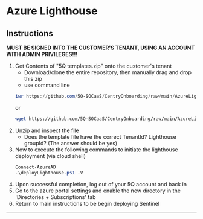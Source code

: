 # Azure Lighthouse

## Instructions

**MUST BE SIGNED INTO THE CUSTOMER'S TENANT, USING AN ACCOUNT WITH ADMIN PRIVILEGES!!!**


1. Get Contents of "5Q templates.zip" onto the customer's tenant
   - Download/clone the entire repository, then manually drag and drop this zip
   - use command line
   ```powershell 
   iwr https://github.com/5Q-SOCaaS/CentryOnboarding/raw/main/AzureLighthouse/5QTemplates.zip
   ```
   or
   ```bash
   wget https://github.com/5Q-SOCaaS/CentryOnboarding/raw/main/AzureLighthouse/5QTemplates.zip
   ```
2. Unzip and inspect the file
   - Does the template file have the correct TenantId? Lighthouse groupId? (The answer should be yes)
3. Now to execute the following commands to initiate the lighthouse deployment (via cloud shell)
   ```powershell
   Connect-AzureAD
   .\deployLighthouse.ps1 -V   
   ```
4. Upon successful completion, log out of your 5Q account and back in
5. Go to the azure portal settings and enable the new directory in the 'Directories + Subscriptions' tab
6. Return to main instructions to be begin deploying Sentinel

---

